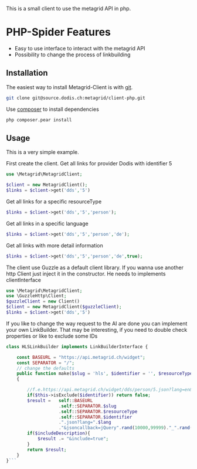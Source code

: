 This is a small client to use the metagrid API in php.

PHP-Spider Features
======
- Easy to use interface to interact with the metagrid API
- Possibility to change the process of linkbuilding

Installation
------------
The easiest way to install Metagrid-Client is with [git](http://git.org/).
```bash
git clone git@source.dodis.ch:metagrid/client-php.git
```

Use [composer](http://getcomposer.org) to install dependencies
```bash
php composer.pear install
```

Usage
-----
This is a very simple example.

First create the client. Get all links for provider Dodis with identifier 5
```php
use \Metagrid\MetagridClient;

$client = new MetagridClient();
$links = $client->get('dds','5')
```
Get all links for a specific resourceType
```php
$links = $client->get('dds','5','person');
```
Get all links in a specific language
```php
$links = $client->get('dds','5','person','de');
```
Get all links with more detail information
```php
$links = $client->get('dds','5','person','de',true);
```
The client use Guzzle as a default client library. If you wanna use another http Client just inject it in the constructor. He needs to implements clientInterface
```php
use \Metagrid\MetagridClient;
use \GuzzleHttp\Client;
$guzzleClient = new Client()
$client = new MetagridClient($guzzleClient);
$links = $client->get('dds','5')
```
If you like to change the way request to the AI are done you can implement your own LinkBuilder. That may be interesting, if you need to double check properties or like to exclude some IDs

```php
class HLSLinkBuilder implements LinkBuilderInterface {

    const BASEURL = "https://api.metagrid.ch/widget";
    const SEPARATOR = "/";
    // change the defaults
    public function make($slug = 'hls', $identifier = '', $resourceType = 'person', $lang = 'de', $includeDescription = false)
    {

        //f.e.https://api.metagrid.ch/widget/dds/person/5.json?lang=en&include=true&jsoncallback=jQuery19109290815709965452_1458038374939&_=1458038374940
        if($this->isExclude($identifier)) return false;
        $result =   self::BASEURL
                    .self::SEPARATOR.$slug
                    .self::SEPARATOR.$resourceType
                    .self::SEPARATOR.$identifier
                    .".json?lang=".$lang
                    ."&jsoncallback=jQuery".rand(10000,99999)."_".rand(10000,99999);
        if($includeDescription){
            $result .= "&include=true";
        }
        return $result;
    }
}```

